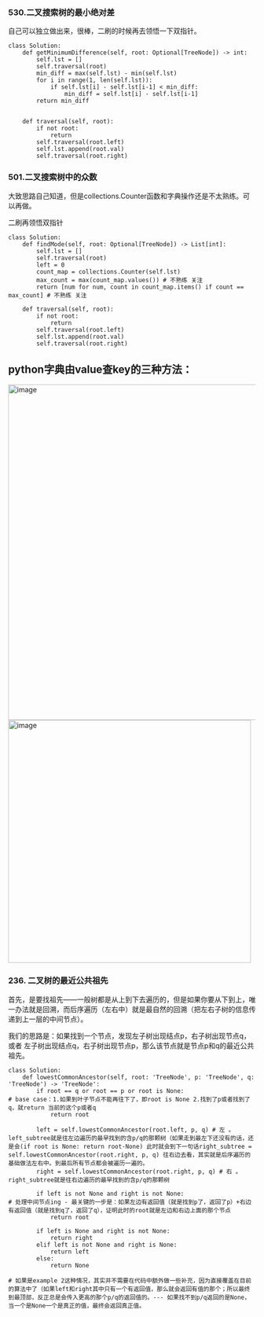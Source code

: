### 530.二叉搜索树的最小绝对差 
自己可以独立做出来，很棒，二刷的时候再去领悟一下双指针。
```
class Solution:
    def getMinimumDifference(self, root: Optional[TreeNode]) -> int:
        self.lst = []
        self.traversal(root)
        min_diff = max(self.lst) - min(self.lst)
        for i in range(1, len(self.lst)):
            if self.lst[i] - self.lst[i-1] < min_diff:
                min_diff = self.lst[i] - self.lst[i-1]
        return min_diff


    def traversal(self, root):
        if not root:
            return
        self.traversal(root.left)
        self.lst.append(root.val)
        self.traversal(root.right)
```

###  501.二叉搜索树中的众数 

大致思路自己知道，但是collections.Counter函数和字典操作还是不太熟练。可以再做。

二刷再领悟双指针

```
class Solution:
    def findMode(self, root: Optional[TreeNode]) -> List[int]:
        self.lst = []
        self.traversal(root)
        left = 0
        count_map = collections.Counter(self.lst)
        max_count = max(count_map.values()) # 不熟练 关注
        return [num for num, count in count_map.items() if count == max_count] # 不熟练 关注
 
    def traversal(self, root):
        if not root:
            return
        self.traversal(root.left)
        self.lst.append(root.val)
        self.traversal(root.right)
```

## python字典由value查key的三种方法：

<img width="683" alt="image" src="https://github.com/fifi1120/coding_study_blog/assets/98888516/45eaf9a8-26db-4f4a-9027-e5d9eb9df39a">

<img width="494" alt="image" src="https://github.com/fifi1120/coding_study_blog/assets/98888516/f09cebdb-b088-436f-aa57-cdf565d48d6e">


### 236. 二叉树的最近公共祖先

首先，是要找祖先——一般树都是从上到下去遍历的，但是如果你要从下到上，唯一办法就是回溯，而后序遍历（左右中）就是最自然的回溯（把左右子树的信息传递到上一层的中间节点）。

我们的思路是：如果找到一个节点，发现左子树出现结点p，右子树出现节点q，或者 左子树出现结点q，右子树出现节点p，那么该节点就是节点p和q的最近公共祖先。

```
class Solution:
    def lowestCommonAncestor(self, root: 'TreeNode', p: 'TreeNode', q: 'TreeNode') -> 'TreeNode':
        if root == q or root == p or root is None: 
# base case：1.如果到叶子节点不能再往下了，即root is None 2.找到了p或者找到了q，就return 当前的这个p或者q
            return root

        left = self.lowestCommonAncestor(root.left, p, q) # 左 。 left_subtree就是往左边遍历的最早找到的含p/q的那颗树（如果走到最左下还没有的话，还是会(if root is None: return root-None) 此时就会到下一句话right_subtree = self.lowestCommonAncestor(root.right, p, q) 往右边去看，其实就是后序遍历的基础做法左右中。到最后所有节点都会被遍历一遍的。
        right = self.lowestCommonAncestor(root.right, p, q) # 右 。 right_subtree就是往右边遍历的最早找到的含p/q的那颗树

        if left is not None and right is not None: 
# 处理中间节点ing - 最关键的一步是：如果左边有返回值（就是找到p了，返回了p）+右边有返回值（就是找到q了，返回了q），证明此时的root就是左边和右边上面的那个节点
            return root

        if left is None and right is not None:
            return right
        elif left is not None and right is None:
            return left
        else: 
            return None

# 如果是example 2这种情况，其实并不需要在代码中额外做一些补充，因为直接覆盖在目前的算法中了（如果left和right其中只有一个有返回值，那么就会返回有值的那个；所以最终到最顶部，反正总是会传入更高的那个p/q的返回值的。--- 如果找不到p/q返回的是None，当一个是None一个是真正的值，最终会返回真正值。
```
